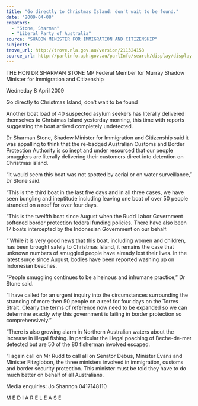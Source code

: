 ```yaml
---
title: "Go directly to Christmas Island: don't wait to be found."
date: "2009-04-08"
creators:
  - "Stone, Sharman"
  - "Liberal Party of Australia"
source: "SHADOW MINISTER FOR IMMIGRATION AND CITIZENSHIP"
subjects:
trove_url: http://trove.nla.gov.au/version/211324158
source_url: http://parlinfo.aph.gov.au/parlInfo/search/display/display.w3p;query=Id%3A%22media/pressrel/6NRT6%22
---
```


 

 

 THE HON DR SHARMAN STONE MP  Federal Member for Murray  Shadow Minister for Immigration and Citizenship   

 

 Wedneday 8 April 2009 

 Go directly to Christmas Island, don’t wait to be found 

 Another boat load of 40 suspected asylum seekers has literally delivered themselves to Christmas  Island yesterday morning, this time with reports suggesting the boat arrived completely  undetected. 

 Dr Sharman Stone, Shadow Minister for Immigration and Citizenship said it was appalling to think  that the re-badged Australian Customs and Border Protection Authority is so inept and under  resourced that our people smugglers are literally delivering their customers direct into detention  on Christmas island. 

 “It would seem this boat was not spotted by aerial or on water surveillance,” Dr Stone said. 

 “This is the third boat in the last five days and in all three cases, we have seen bungling and  ineptitude including leaving one boat of over 50 people stranded on a reef for over four days. 

 “This is the twelfth boat since August when the Rudd Labor Government softened border  protection federal funding policies. There have also been 17 boats intercepted by the Indonesian  Government on our behalf. 

 “ While it is very good news that this boat, including women and children, has been brought safely  to  Christmas Island, it remains the case that unknown numbers of smuggled people have already lost their  lives. In the latest surge since August, bodies have been reported washing up on Indonesian beaches.  

 “People smuggling continues to be a heinous and inhumane practice,” Dr Stone said. 

 “I have called for an urgent inquiry into the circumstances surrounding the stranding of more then 50  people on a reef for four days on the Torres Strait. Clearly the terms of reference now need to be  expanded so we can determine exactly why this government is failing in border protection so  comprehensively.”  

 “There is also growing alarm in Northern Australian waters about the increase in illegal fishing. In  particular the illegal poaching of Beche-de-mer detected but are 50 of the 80 fisherman involved escaped. 

 “I again call on Mr Rudd to call all on Senator Debus, Minister Evans and Minister Fitzgibbon, the three  ministers involved in immigration, customs and border security protection. This minister must be told  they have to do much better on behalf of all Australians. 

 Media enquiries: Jo Shannon 0417148110   

 M E D I A     R E L E A S E  

